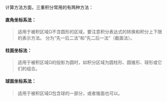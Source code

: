 计算方法方面，三重积分常用的有两种方法：

#### 直角坐标系法：

>适用于被积区域Ω不含圆形的区域，要注意积分表达式的转换和积分上下限的表示方法。
分为“先一后二法”和“先二后一法”（截面法）。

#### 柱面坐标法：

>适用于被积区域Ω的投影为圆时，如积分区域为圆柱形、圆锥形、球形或它们的组合。

#### 球面坐标系法：

>适用于被积区域Ω包含球的一部分，或者锥面也可以。
